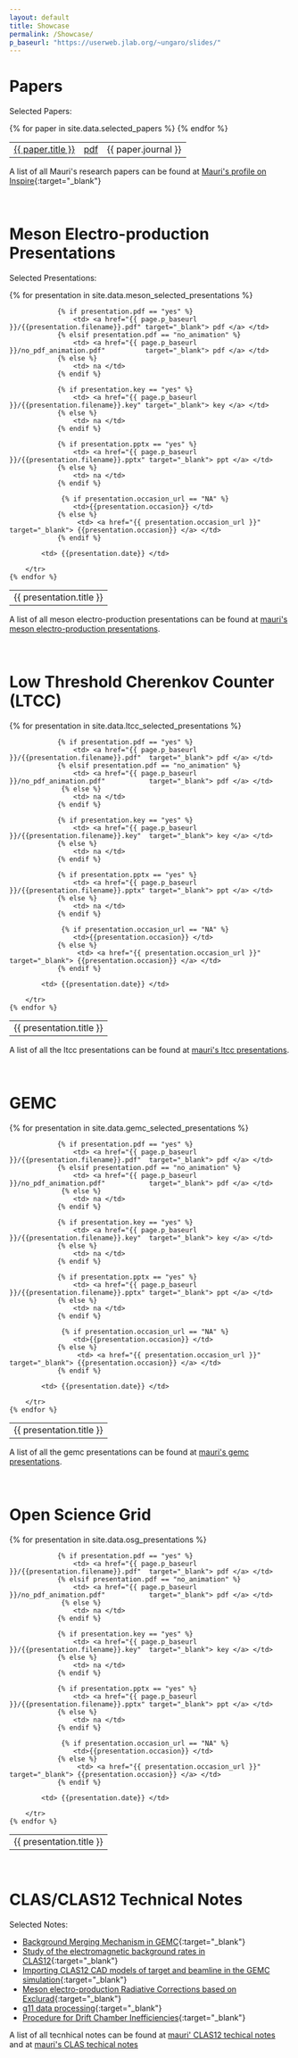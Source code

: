 ```yaml
---
layout: default
title: Showcase
permalink: /Showcase/
p_baseurl: "https://userweb.jlab.org/~ungaro/slides/"
---
```


# Papers



Selected Papers:

<table class="alternate">
	{% for paper in site.data.selected_papers %}
		<tr>
            <td> <a href="{{ paper.inspire }}"> {{ paper.title }}</a> </td>
            <td> <a href="{{ paper.pdf }}"> pdf </a> </td>
            <td> {{ paper.journal }} </td>
        </tr>
	{% endfor %}
</table>


A list of all Mauri's research papers can be found at [Mauri's profile on Inspire](https://inspirehep.net/authors/1322331){:target="_blank"}

<br/>


# Meson Electro-production Presentations

Selected Presentations:

<table class="alternate">
	{% for presentation in site.data.meson_selected_presentations %}
		<tr>
            <td> {{ presentation.title }} </td>

                {% if presentation.pdf == "yes" %}
                    <td> <a href="{{ page.p_baseurl }}/{{presentation.filename}}.pdf" target="_blank"> pdf </a> </td>
                {% elsif presentation.pdf == "no_animation" %}
                    <td> <a href="{{ page.p_baseurl }}/no_pdf_animation.pdf"          target="_blank"> pdf </a> </td>
                {% else %}
                    <td> na </td>
                {% endif %}

                {% if presentation.key == "yes" %}
                    <td> <a href="{{ page.p_baseurl }}/{{presentation.filename}}.key" target="_blank"> key </a> </td>
                {% else %}
                    <td> na </td>
                {% endif %}

                {% if presentation.pptx == "yes" %}
                    <td> <a href="{{ page.p_baseurl }}/{{presentation.filename}}.pptx" target="_blank"> ppt </a> </td>
                {% else %}
                    <td> na </td>
                {% endif %}

                 {% if presentation.occasion_url == "NA" %}
                    <td>{{presentation.occasion}} </td>
                {% else %}
                     <td> <a href="{{ presentation.occasion_url }}"  target="_blank"> {{presentation.occasion}} </a> </td>
                {% endif %}

            <td> {{presentation.date}} </td>

        </tr>
	{% endfor %}
</table>

A list of all meson electro-production presentations can be found at [mauri's meson electro-production presentations](/home/showcase/meson).


<br/>

# Low Threshold Cherenkov Counter (LTCC)

<table class="alternate">
	{% for presentation in site.data.ltcc_selected_presentations %}
		<tr>
            <td> {{ presentation.title }} </td>

                {% if presentation.pdf == "yes" %}
                    <td> <a href="{{ page.p_baseurl }}/{{presentation.filename}}.pdf"  target="_blank"> pdf </a> </td>
                {% elsif presentation.pdf == "no_animation" %}
                    <td> <a href="{{ page.p_baseurl }}/no_pdf_animation.pdf"           target="_blank"> pdf </a> </td>
                 {% else %}
                    <td> na </td>
                {% endif %}

                {% if presentation.key == "yes" %}
                    <td> <a href="{{ page.p_baseurl }}/{{presentation.filename}}.key"  target="_blank"> key </a> </td>
                {% else %}
                    <td> na </td>
                {% endif %}

                {% if presentation.pptx == "yes" %}
                    <td> <a href="{{ page.p_baseurl }}/{{presentation.filename}}.pptx" target="_blank"> ppt </a> </td>
                {% else %}
                    <td> na </td>
                {% endif %}

                 {% if presentation.occasion_url == "NA" %}
                    <td>{{presentation.occasion}} </td>
                {% else %}
                     <td> <a href="{{ presentation.occasion_url }}"  target="_blank"> {{presentation.occasion}} </a> </td>
                {% endif %}

            <td> {{presentation.date}} </td>

        </tr>
	{% endfor %}
</table>

A list of all the ltcc presentations can be found at [mauri's ltcc presentations](/home/showcase/ltcc).

<br/>

# GEMC

<table class="alternate">
	{% for presentation in site.data.gemc_selected_presentations %}
		<tr>
            <td> {{ presentation.title }} </td>

                {% if presentation.pdf == "yes" %}
                    <td> <a href="{{ page.p_baseurl }}/{{presentation.filename}}.pdf"  target="_blank"> pdf </a> </td>
                {% elsif presentation.pdf == "no_animation" %}
                    <td> <a href="{{ page.p_baseurl }}/no_pdf_animation.pdf"           target="_blank"> pdf </a> </td>
                 {% else %}
                    <td> na </td>
                {% endif %}

                {% if presentation.key == "yes" %}
                    <td> <a href="{{ page.p_baseurl }}/{{presentation.filename}}.key"  target="_blank"> key </a> </td>
                {% else %}
                    <td> na </td>
                {% endif %}

                {% if presentation.pptx == "yes" %}
                    <td> <a href="{{ page.p_baseurl }}/{{presentation.filename}}.pptx" target="_blank"> ppt </a> </td>
                {% else %}
                    <td> na </td>
                {% endif %}

                 {% if presentation.occasion_url == "NA" %}
                    <td>{{presentation.occasion}} </td>
                {% else %}
                     <td> <a href="{{ presentation.occasion_url }}"  target="_blank"> {{presentation.occasion}} </a> </td>
                {% endif %}

            <td> {{presentation.date}} </td>

        </tr>
	{% endfor %}
</table>

A list of all the gemc presentations can be found at [mauri's gemc presentations](/home/showcase/gemc).

<br/>


# Open Science Grid

<table class="alternate">
	{% for presentation in site.data.osg_presentations %}
		<tr>
            <td> {{ presentation.title }} </td>

                {% if presentation.pdf == "yes" %}
                    <td> <a href="{{ page.p_baseurl }}/{{presentation.filename}}.pdf"  target="_blank"> pdf </a> </td>
                {% elsif presentation.pdf == "no_animation" %}
                    <td> <a href="{{ page.p_baseurl }}/no_pdf_animation.pdf"           target="_blank"> pdf </a> </td>
                 {% else %}
                    <td> na </td>
                {% endif %}

                {% if presentation.key == "yes" %}
                    <td> <a href="{{ page.p_baseurl }}/{{presentation.filename}}.key"  target="_blank"> key </a> </td>
                {% else %}
                    <td> na </td>
                {% endif %}

                {% if presentation.pptx == "yes" %}
                    <td> <a href="{{ page.p_baseurl }}/{{presentation.filename}}.pptx" target="_blank"> ppt </a> </td>
                {% else %}
                    <td> na </td>
                {% endif %}

                 {% if presentation.occasion_url == "NA" %}
                    <td>{{presentation.occasion}} </td>
                {% else %}
                     <td> <a href="{{ presentation.occasion_url }}"  target="_blank"> {{presentation.occasion}} </a> </td>
                {% endif %}

            <td> {{presentation.date}} </td>

        </tr>
	{% endfor %}
</table>


<br/>

# CLAS/CLAS12 Technical Notes

Selected Notes:


- [Background Merging Mechanism in GEMC](https://misportal.jlab.org/mis/physics/clas12/viewFile.cfm/2018-002.pdf?documentId=56){:target="_blank"}
- [Study of the electromagnetic background rates in CLAS12](https://misportal.jlab.org/mis/physics/clas12/viewFile.cfm/2017-016.pdf?documentId=52){:target="_blank"}
- [Importing CLAS12 CAD models of target and beamline in the GEMC simulation](https://misportal.jlab.org/mis/physics/clas12/viewFile.cfm/2017-017.pdf?documentId=53){:target="_blank"}
- [Meson electro-production Radiative Corrections based on Exclurad](https://misportal.jlab.org/ul/Physics/Hall-B/clas/viewFile.cfm/2010-006.pdf?documentId=591){:target="_blank"}
- [g11 data processing](https://misportal.jlab.org/ul/Physics/Hall-B/clas/viewFile.cfm/2005-014.pdf?documentId=188){:target="_blank"}
- [Procedure for Drift Chamber Inefficiencies](https://www.jlab.org/Hall-B/notes/clas_notes03/03-006.pdf){:target="_blank"}

A list of all tecnhical notes can be found at [mauri' CLAS12 techical notes](/home/showcase/clas12_notes) and at [mauri's CLAS techical notes](/home/showcase/clas_notes) 


